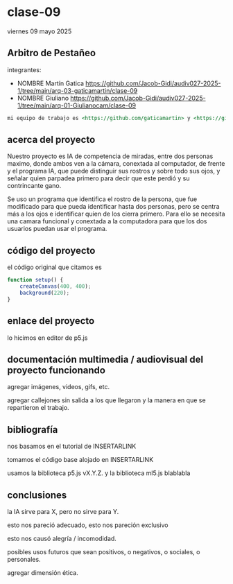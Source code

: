 # clase-09

viernes 09 mayo 2025

## Arbitro de Pestañeo

integrantes:

* NOMBRE Martín Gatica <https://github.com/Jacob-Gidi/audiv027-2025-1/tree/main/arq-03-gaticamartin/clase-09>
* NOMBRE Giuliano <https://github.com/Jacob-Gidi/audiv027-2025-1/tree/main/arq-01-Giulianocam/clase-09>

```md
mi equipo de trabajo es <https://github.com/gaticamartin> y <https://github.com/Giulianocam>, entregamos en el repositorio en este enlace <https://github.com/ETC>.
```

## acerca del proyecto

Nuestro proyecto es IA de competencia de miradas, entre dos personas maximo, donde ambos ven a la cámara, conextada al computador, de frente y el programa IA, que puede distinguir sus rostros y sobre todo sus ojos, y señalar quien parpadea primero para decir que este perdió y su contrincante gano.

Se uso un programa que identifica el rostro de la persona, que fue modificado para que pueda identificar hasta dos personas, pero se centra más a los ojos e identificar quien de los cierra primero. Para ello se necesita una camara funcional y conextada a la computadora para que los dos usuarios puedan usar el programa.

## código del proyecto

el código original que citamos es

```javascript
function setup() {
    createCanvas(400, 400);
    background(220);    
}
```

## enlace del proyecto

lo hicimos en editor de p5.js

## documentación multimedia / audiovisual del proyecto funcionando

agregar imágenes, videos, gifs, etc.

agregar callejones sin salida a los que llegaron y la manera en que se repartieron el trabajo.

## bibliografía

nos basamos en el tutorial de INSERTARLINK

tomamos el código base alojado en INSERTARLINK

usamos la biblioteca p5.js vX.Y.Z. y la biblioteca ml5.js blablabla

## conclusiones

la IA sirve para X, pero no sirve para Y.

esto nos pareció adecuado, esto nos pareción exclusivo

esto nos causó alegría / incomodidad.

posibles usos futuros que sean positivos, o negativos, o sociales, o personales.

agregar dimensión ética.

